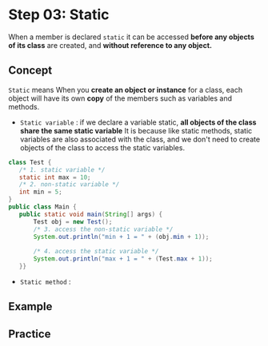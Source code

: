 # Step 03: Static
When a member is declared `static` it can be accessed **before any objects of its class** are created, and **without reference to any object.**

## Concept
`Static` means When you **create an object or instance** for a class, each object will have its own **copy** of the members such as variables and methods.
* `Static variable` :
if we declare a variable static, **all objects of the class share the same static variable** It is because like static methods, static variables are also associated with the class, and we don't need to create objects of the class to access the static variables.

```java
class Test {
   /* 1. static variable */
   static int max = 10;
   /* 2. non-static variable */
   int min = 5;
}
public class Main {
   public static void main(String[] args) {
       Test obj = new Test();
       /* 3. access the non-static variable */
       System.out.println("min + 1 = " + (obj.min + 1));
  
       /* 4. access the static variable */
       System.out.println("max + 1 = " + (Test.max + 1));
   }}
```

* `Static method` :




## Example



## Practice
